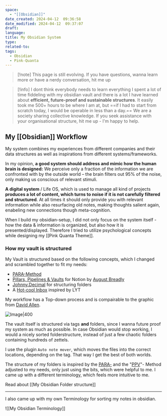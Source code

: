 ```yaml
---
space:
  - "[[Obsidian]]"
date_created: 2024-04-12  09:36:58
date_modified: 2024-04-12  09:37:07
draft: 
language: 
title: My Obsidian System
type: 
related-to: 
tags:
  - Obsidian
  - Pink-Quanta
---
```


> [!note] This page is still evolving. If you have questions, wanna learn more or have a nerdy conversation, hit me up

> [!info]  I dont think everybody needs to learn everything 
> I spent a lot of time fiddeling with my obsidian vault and there is a lot I have learned about **efficient, future-proof and sustainable structures**.
> It easily took me 500+ hours to be where I am at, but ==if I had to start from scratch today, I would be operable in less than a day.==
> We are a society sharing collective knowledge. If you seek assistance with your organisational structure, hit me up - I'm happy to help.
>
## My [[Obsidian]] Workflow

My system combines my experiences from different companies and their data structures as well as inspirations from different systems/frameworks.

In my opinion, **a good system should address and mimic how the human brain is designed:**
We perceive only a fraction of the information we are confronted with by the outside world – the brain filters out 95% of the noise, only making us conscious of relevant stimuli.

**A digital system** / Life OS, which is used to manage all kind of projects **produces a lot of content, which turns to noise if it is not carefully filtered and structured**.
At all times it should only provide you with relevant information while also resurfacing old notes, making thoughts salient again, enabeling new connections though meta-cognition.

When I build my obsidian-setup, I did not only focus on the system itself - how the data & information is organized, but also how it is presented/displayed. Therefore I tried to utilize psychological concepts while designing my [[Pink Quanta Theme]].

### How my vault is structured

My Vault is structured based on the following concepts, which I changed and scrambled together to fit my needs: 

- [PARA-Method](https://mattgiaro.com/para-obsidian/)
- [Pillars, Pipelines & Vaults](https://www.youtube.com/watch?v=d93SGaf82OM) for Notion by [August Breadly](https://www.yearzero.io/notion-life-design)
- [Johnny.Decimal](https://johnnydecimal.com/) for structuring folders 
- A [Hot-cool Inbox](https://notes.linkingyourthinking.com/Atlas/Inbox) inspired by LYT 


My workflow has a Top-down process and is compairable to the graphic from [David Allen](davidco.com).

![Image|400](https://www.ssp.sh/blog/pkm-workflow-for-a-deeper-life/GTD-getting-things-done-workflow.png)



The vault itself is structured via tags **and** folders, since I wanna future proof my system as much as possible. In case Obsidian would stop working, I would a nicely sorted folderstructure, instead of just a few chaotic folders containing hundreds of zettels.

I use the plugin `Auto note mover`, which moves the files into the correct locations, depending on the tag. That way I get the best of both worlds.


The structure of my folders is inspired by the [PARA-](https://mattgiaro.com/para-obsidian/) and the "[PPV](https://www.yearzero.io/notion-life-design)"- Method adjusted to my needs, only just using the bits, which were helpful to me.
I came up with a different terminology, which feels more intuitive to me.

Read about [[My Obsidian Folder structure]]


---
I also came up with my own Terminology for sorting my notes in obsidian.


![[My Obsidian Terminology]]